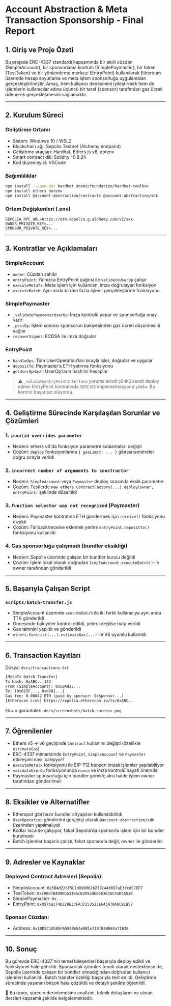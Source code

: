 # Account Abstraction & Meta Transaction Sponsorship - Final Report

## 1. Giriş ve Proje Özeti

Bu projede ERC-4337 standardı kapsamında bir akıllı cüzdan (SimpleAccount), bir sponsorlama kontratı (SimplePaymaster), bir token (TestToken) ve bir yönlendirme merkezi (EntryPoint) kullanılarak Ethereum üzerinde hesap soyutlama ve meta işlem sponsorluğu uygulamaları gerçekleştirilmiştir. Amaç, hem kullanıcı deneyimini iyileştirmek hem de işlemlerin kullanıcılar adına üçüncü bir taraf (sponsor) tarafından gaz ücreti ödenerek gerçekleşmesini sağlamaktır.

---

## 2. Kurulum Süreci

### Geliştirme Ortamı

* Sistem: Windows 10 / WSL2
* Blockchain ağı: Sepolia Testnet (Alchemy endpoint)
* Geliştirme araçları: Hardhat, Ethers.js v6, dotenv
* Smart contract dili: Solidity ^0.8.24
* Kod düzenleyici: VSCode

### Bağımlılıklar

```bash
npm install --save-dev hardhat @nomicfoundation/hardhat-toolbox
npm install ethers dotenv
npm install @account-abstraction/contracts @account-abstraction/sdk
```

### Ortam Değişkenleri (.env)

```
SEPOLIA_RPC_URL=https://eth-sepolia.g.alchemy.com/v2/xxx
OWNER_PRIVATE_KEY=...
SPONSOR_PRIVATE_KEY=...
```

---

## 3. Kontratlar ve Açıklamaları

### SimpleAccount

* `owner`: Cüzdan sahibi
* `entryPoint`: Yalnızca EntryPoint çağrısı ile `validateUserOp` çalışır
* `executeMetaTx`: Meta işlem için kullanılan, imza doğrulayan fonksiyon
* `executeBatch`: Aynı anda birden fazla işlemi gerçekleştirme fonksiyonu

### SimplePaymaster

* `_validatePaymasterUserOp`: İmza kontrolü yapar ve sponsorluğa onay verir
* `_postOp`: İşlem sonrası sponsorun bakiyesinden gaz ücreti düşülmesini sağlar
* `recoverSigner`: ECDSA ile imza doğrular

### EntryPoint

* `handleOps`: Tüm UserOperation’ları sırayla işler, doğrular ve uygular
* `depositTo`: Paymaster’a ETH yatırma fonksiyonu
* `getUserOpHash`: UserOp’ların hash’ini hesaplar

> ⚠️ `_validateEntryPointInterface` yoruma alındı çünkü kendi deploy edilen EntryPoint kontratında `IERC165` implementasyonu yoktu. Bu kontrol başarısız oluyordu.

---

## 4. Geliştirme Sürecinde Karşılaşılan Sorunlar ve Çözümleri

### 1. `invalid overrides parameter`

* Nedeni: ethers v6'da fonksiyon parametre sıralamaları değişti
* Çözüm: `deploy` fonksiyonlarına `{ gasLimit: ... }` gibi parametreler doğru sırayla verildi

### 2. `incorrect number of arguments to constructor`

* Nedeni: `SimpleAccount` veya `Paymaster` deploy sırasında eksik parametre
* Çözüm: Testlerde `new ethers.ContractFactory(...).deploy(owner, entryPoint)` şeklinde düzeltildi

### 3. `function selector was not recognized` (Paymaster)

* Nedeni: Paymaster kontratına ETH göndermek için `receive()` fonksiyonu eksikti
* Çözüm: Fallback/receive eklemek yerine `EntryPoint.depositTo()` fonksiyonu kullanıldı

### 4. Gas sponsorluğu çalışmadı (bundler eksikliği)

* Nedeni: Sepolia üzerinde çalışan bir bundler kurulu değildi
* Çözüm: İşlem lokal olarak doğrudan `SimpleAccount.executeBatch()` ile owner tarafından gönderildi

---

## 5. Başarıyla Çalışan Script

### `scripts/batch-transfer.js`

* SimpleAccount üzerinde `executeBatch` ile iki farklı kullanıcıya aynı anda TTK gönderildi
* Öncesinde bakiyeler kontrol edildi, yeterli değilse hata verildi
* Gas tahmini yapıldı ve gönderildi
* `ethers.Contract(...).estimateGas(...)` ile V6 uyumlu kullanıldı

---

## 6. Transaction Kayıtları

Dosya: `docs/transactions.txt`

```txt
[MetaTx Batch Transfer]
Tx Hash: 0xABC...123
From (SimpleAccount): 0x5BAd22...
To: [0x015F..., 0xd8B1...]
Gas fee: 0.00042 ETH (paid by sponsor: 0xSponsor...)
[Etherscan Link] https://sepolia.etherscan.io/tx/0xABC...
```

Ekran görüntüleri: `docs/screenshots/batch-success.png`

---

## 7. Öğrenilenler

* Ethers v5 → v6 geçişinde `Contract` kullanımı değişti (özellikle `estimateGas`)
* ERC-4337 mimarisinde `EntryPoint`, `SimpleAccount` ve `Paymaster` etkileşimi nasıl çalışıyor?
* `executeMetaTx` fonksiyonu ile EIP-712 benzeri imzalı işlemler yapılabiliyor
* `validateUserOp` fonksiyonunda `nonce` ve imza kontrolü hayati önemde
* Paymaster sponsorluğu için bundler gerekli; aksi halde işlem owner tarafından gönderilmeli

---

## 8. Eksikler ve Alternatifler

* Etherspot gibi hazır bundler altyapıları kullanılabilirdi
* `UserOperation` gönderimi gerçekçi olarak `@account-abstraction/sdk` üzerinden yapılmalıydı
* Kodlar localde çalışıyor, fakat Sepolia’da sponsorlu işlem için bir bundler kurulmadı
* Batch işlemler başarılı çalıştı, fakat sponsorla değil, owner ile gönderildi

---

## 9. Adresler ve Kaynaklar

### Deployed Contract Adresleri (Sepolia):

* SimpleAccount: `0x5BAd22bF5C1d89b0026279C446697aE3fcdC7EF7`
* TestToken: `0xE00d7B4D96Db316bcB2D9ad606E3626CFaD5A51B`
* SimplePaymaster: `0x...`
* EntryPoint: `0x0576a174D229E3cFA37253523E645A78A0C91B57`

### Sponsor Cüzdan:

* Address: `0x10D9C1A505F65898A5Ae0B1e715fB69884a7182E`

---

## 10. Sonuç

Bu görevde ERC-4337'nin temel bileşenleri başarıyla deploy edildi ve fonksiyonel hale getirildi. Sponsorluk işlemleri teorik olarak desteklense de, Sepolia üzerinde çalışan bir bundler olmadığından doğrudan kullanıcı işlemleri kullanıldı. Batch transfer özelliği başarıyla test edildi. Geliştirme sürecinde yaşanan birçok hata çözüldü ve detaylı şekilde öğrenildi.

🎯 Bu rapor, sürecin derinlemesine analizini, teknik detaylarını ve alınan dersleri kapsamlı şekilde belgelemektedir.

